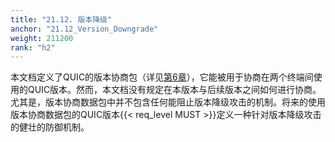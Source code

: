 ```yaml
---
title: "21.12. 版本降级"
anchor: "21.12_Version_Downgrade"
weight: 211200
rank: "h2"
---
```


本文档定义了QUIC的版本协商包（详见[第6章]()），它能被用于协商在两个终端间使用的QUIC版本。然而，本文档没有规定在本版本与后续版本之间如何进行协商。尤其是，版本协商数据包中并不包含任何能阻止版本降级攻击的机制。将来的使用版本协商数据包的QUIC版本{{< req_level MUST >}}定义一种针对版本降级攻击的健壮的防御机制。
